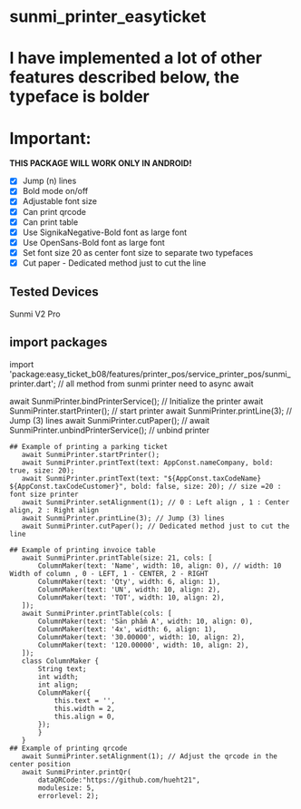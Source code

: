 # sunmi_printer_easyticket

# I have implemented a lot of other features described below, the typeface is bolder
# Important:
**THIS PACKAGE WILL WORK ONLY IN ANDROID!**
- [x] Jump (n) lines
- [x] Bold mode on/off
- [x] Adjustable font size
- [x] Can print qrcode
- [x] Can print table
- [x] Use SignikaNegative-Bold font as large font
- [x] Use OpenSans-Bold font as large font
- [x] Set font size 20 as center font size to separate two typefaces
- [x] Cut paper - Dedicated method just to cut the line

## Tested Devices

Sunmi V2 Pro

## import packages
import 'package:easy_ticket_b08/features/printer_pos/service_printer_pos/sunmi_printer.dart';
// all method from sunmi printer need to async await

await SunmiPrinter.bindPrinterService(); // Initialize the printer
await SunmiPrinter.startPrinter(); // start printer
await SunmiPrinter.printLine(3); // Jump (3) lines
await SunmiPrinter.cutPaper(); //
await SunmiPrinter.unbindPrinterService(); // unbind printer
 ```
## Example of printing a parking ticket
    await SunmiPrinter.startPrinter();
    await SunmiPrinter.printText(text: AppConst.nameCompany, bold: true, size: 20);
    await SunmiPrinter.printText(text: "${AppConst.taxCodeName} ${AppConst.taxCodeCustomer}", bold: false, size: 20); // size =20 : font size printer
    await SunmiPrinter.setAlignment(1); // 0 : Left align , 1 : Center align, 2 : Right align
    await SunmiPrinter.printLine(3); // Jump (3) lines
    await SunmiPrinter.cutPaper(); // Dedicated method just to cut the line

## Example of printing invoice table
    await SunmiPrinter.printTable(size: 21, cols: [
        ColumnMaker(text: 'Name', width: 10, align: 0), // width: 10 Width of column , 0 - LEFT, 1 - CENTER, 2 - RIGHT  
        ColumnMaker(text: 'Qty', width: 6, align: 1),
        ColumnMaker(text: 'UN', width: 10, align: 2),
        ColumnMaker(text: 'TOT', width: 10, align: 2),
    ]);
    await SunmiPrinter.printTable(cols: [
        ColumnMaker(text: 'Sản phẩm A', width: 10, align: 0),
        ColumnMaker(text: '4x', width: 6, align: 1),
        ColumnMaker(text: '30.00000', width: 10, align: 2),
        ColumnMaker(text: '120.00000', width: 10, align: 2),
    ]);
    class ColumnMaker {
        String text;
        int width;
        int align;
        ColumnMaker({
            this.text = '',
            this.width = 2,
            this.align = 0,
        });
        }
    }
## Example of printing qrcode
    await SunmiPrinter.setAlignment(1); // Adjust the qrcode in the center position
    await SunmiPrinter.printQr(
        dataQRCode:"https://github.com/hueht21",
        modulesize: 5,
        errorlevel: 2);
